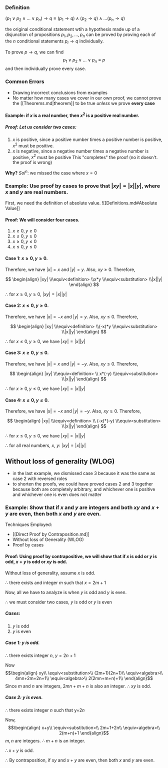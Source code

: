 ### Definition

$(p_1\vee p_2\vee\ldots\vee p_n)\to q\equiv(p_1\to q)\wedge(p_2\to q)\wedge\ldots(p_n\to q)$

the original conditional statement wtih a hypothesis made up of a disjunction of propositions $p_1, p_2,\ldots,p_n$ can be proved by proving each of the $n$ conditional statements $p_i\to q$ individually.

To prove $p\to q$, we can find $$p_1\vee p_2\vee\ldots\vee p_n\equiv p$$ and then individually prove every case.

### Common Errors

- Drawing incorrect conclusions from examples
- No matter how many cases we cover in our own proof, we cannot prove the [[Theorems.md|theorem]] to be true _unless_ we prove **every case**

#### Example: if $x$ is a real number, then $x^2$ is a positive real number.

##### Proof: Let us consider two cases:

1. $x$ is positive, since a positive number times a positive number is positive, $x^2$ must be positive.
2. $x$ is negative, since a negative number times a negative number is positive, $x^2$ must be positive
   This "completes" the proof (no it doesn't. the proof is wrong)

**Why?**
$Sol^n$: we missed the case where $x=0$

### Example: Use proof by cases to prove that $|xy|=|x||y|$, where $x$ and $y$ are real numbers.

First, we need the definition of absolute value.
![[Definitions.md#Absolute Value]]

#### Proof: We will consider four cases.

1. $x≥0, y≥0$
2. $x≤0, y≥0$
3. $x≥0, y≤0$
4. $x≤0, y≤0$

#### Case 1: $x≥0, y≥0$.

Therefore, we have $|x| = x$ and $|y| = y$.
Also, $xy≥0$. Therefore,

$$
\begin{align}
|xy|
\\\equiv<definition>
\\x*y
\\\equiv<substitution>
\\|x||y|
\end{align}
$$

$\therefore$ for $x≥0, y≥0$, $|xy|=|x||y|$

#### Case 2: $x≤0, y≥0$.

Therefore, we have $|x| = -x$ and $|y| = y$.
Also, $xy≤0$. Therefore,

$$
\begin{align}
|xy|
\\\equiv<definition>
\\(-x)*y
\\\equiv<substitution>
\\|x||y|
\end{align}
$$

$\therefore$ for $x≤0, y≥0$, we have $|xy|=|x||y|$

#### Case 3: $x≥0, y≤0$.

Therefore, we have $|x| = x$ and $|y| = -y$.
Also, $xy≤0$. Therefore,

$$
\begin{align}
|xy|
\\\equiv<definition>
\\ x*(-y)
\\\equiv<substitution>
\\|x||y|
\end{align}
$$

$\therefore$ for $x≥0, y≤0$, we have $|xy|=|x||y|$

#### Case 4: $x≤0, y≤0$.

Therefore, we have $|x| = -x$ and $|y| = -y$.
Also, $xy≥0$. Therefore,

$$
\begin{align}
|xy|
\\\equiv<definition>
\\ (-x)*(-y)
\\\equiv<substitution>
\\|x||y|
\end{align}
$$

$\therefore$ for $x≤0, y≤0$, we have $|xy|=|x||y|$

$\therefore$ for all real numbers, $x$, $y$: $|xy|=|x||y|$

## Without loss of generality (WLOG)

- in the last example, we dismissed case 3 because it was the same as case 2 with reversed roles
- to shorten the proofs, we could have proved cases 2 and 3 together because both are completely arbitrary, and whichever one is positive and whichever one is even does not matter

### Example: Show that if $x$ and $y$ are integers and both $xy$ and $x+y$ are even, then both $x$ and $y$ are even.

Techniques Employed:

- [[Direct Proof by Contraposition.md]]
- Without loss of Generality (WLOG)
- Proof by cases

#### Proof: Using proof by contrapositive, we will show that if $x$ is odd or $y$ is odd, $x+y$ is odd or $xy$ is odd.

Without loss of generality, assume $x$ is odd.

$\therefore$ there exists and integer $m$ such that $x=2m+1$

Now, all we have to analyze is when $y$ is odd and $y$ is even.

$\therefore$ we must consider two cases, $y$ is odd or $y$ is even

##### Cases:

1. $y$ is odd
2. $y$ is even

##### Case 1: $y$ is odd.

$\therefore$ there exists integer $n$, $y=2n+1$

Now $$\begin{align}
xy\\
\equiv<substitution>\\
(2m+1)(2n+1)\\
\equiv<algebra>\\
4mn+2m+2n+1\\
\equiv<algebra>\\
2(2mn+m+n)+1\\
\end{align}$$
Since $m$ and $n$ are integers, $2mn+m+n$ is also an integer.
$\therefore$ $xy$ is odd.

##### Case 2: $y$ is even.

$\therefore$ there exists integer $n$ such that y=$2n$

Now, $$\begin{align}
x+y\\
\equiv<substitution>\\
2m+1+2n\\
\equiv<algebra>\\
2(m+n)+1
\end{align}$$$m, n$ are integers. $\therefore$ $m+n$ is an integer.

$\therefore x+y$ is odd.

$\therefore$ By contraposition, if $xy$ and $x+y$ are even, then both $x$ and $y$ are even.

